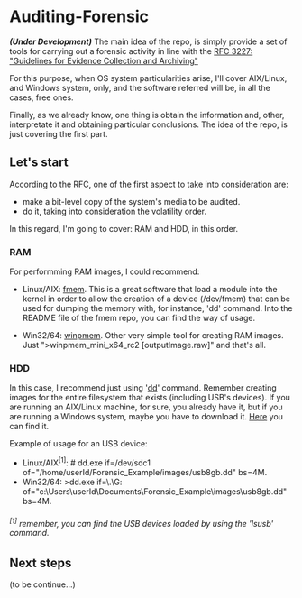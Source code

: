 # Auditing-Forensic

***(Under Development)*** The main idea of the repo, is simply provide a set of tools for carrying out a forensic activity in line with the [RFC 3227: "Guidelines for Evidence Collection and Archiving"](https://datatracker.ietf.org/doc/html/rfc3227) 

For this purpose, when OS system particularities arise, I'll cover AIX/Linux, and Windows system, only, and the software referred will be, in all the cases, free ones.

Finally, as we already know, one thing is obtain the information and, other, interpretate it and obtaining particular conclusions. The idea of the repo, is just covering the first part.

## Let's start

According to the RFC, one of the first aspect to take into consideration are: 
- make a bit-level copy of the system's media to be audited.
- do it, taking into consideration the volatility order.

In this regard, I'm going to cover: RAM and HDD, in this order.

### RAM

For performming RAM images, I could recommend:
- Linux/AIX: [fmem](https://github.com/NateBrune/fmem). This is a great software that load a module into the kernel in order to allow the creation of a device (/dev/fmem) that can be used for dumping the memory with, for instance, 'dd' command. Into the README file of the fmem repo, you can find the way of usage.

- Win32/64: [winpmem](https://github.com/Velocidex/WinPmem). Other very simple tool for creating RAM images. Just ">winpmem_mini_x64_rc2 [outputImage.raw]" and that's all.

### HDD
In this case, I recommend just using '[dd](https://man7.org/linux/man-pages/man1/dd.1.html)' command. Remember creating images for the entire filesystem that exists (including USB's devices). If you are running an AIX/Linux machine, for sure, you already have it, but if you are running a Windows system, maybe you have to download it. [Here](http://www.chrysocome.net/downloads/dd-0.5.zip) you can find it. 

Example of usage for an USB device:
- Linux/AIX<sup>[1]</sup>: # dd.exe if=/dev/sdc1 of="/home/userId/Forensic_Example/images/usb8gb.dd" bs=4M.
- Win32/64: >dd.exe if=\\.\G: of="c:\Users\userId\Documents\Forensic_Example\images\usb8gb.dd" bs=4M.

###### <sup>[1]</sup> remember, you can find the USB devices loaded by using the 'lsusb' command.

## Next steps

(to be continue...)
